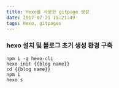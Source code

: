 ```yaml
---
title: Hexo를 사용한 gitpage 생성
date: 2017-07-21 15:21:49
tags: Hexo, gitpages
---
```


### hexo 설치 및 블로그 초기 생성 환경 구축 
```command
npm i -g hexo-cli
hexo init {{blog name}}
cd {{blog name}}
npm i
hexo s

```

